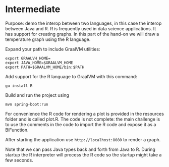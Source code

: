 # Intermediate

Purpose: demo the interop between two languages, in this case the interop between Java and R. R is frequently used in data science applications. 
It has support for creating graphs. In this part of the hand-on we will draw a temperature graph using the R language.

Expand your path to include GraalVM utilities:

```
export GRAALVH_HOME=
export JAVA_HOME=$GRAALVM_HOME
export PATH=$GRAALVM_HOME/bin:$PATH
```

Add support for the R language to GraalVM with this command:

``gu install R``

Build and run the project using

``mvn spring-boot:run``

For convenience the R code for rendering a plot is provided in the resources folder and is called plot.R. The code is not complete: the main challenge is to use the comments in the code to import the R code and expose it as a BiFunction.

After starting the application use
``http://localhost:8080``
to render a graph.

Note that we can pass Java types back and forth from Java to R. During startup the R interpreter will process the R code so the startup might take a few seconds.
